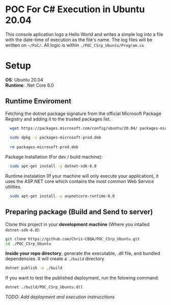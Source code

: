 # POC For C# Execution in Ubuntu 20.04

This console aplication logs a Hello World and writes a simple log into a file with the date-time of execution as the file's name. The log files will be written on `~/PoC/`. All logic is within `./POC_CSrp_Ubuntu/Program.cs`


# Setup 
**OS**: Ubuntu 20.04
<br/>
**Runtime**: .Net Core 6.0
<br/>

## Runtime Enviroment

Fetching the dotnet package signature from the official Microsoft Package Registry and adding it to the trusted packages list.

```bash
  wget https://packages.microsoft.com/config/ubuntu/20.04/ packages-microsoft-prod.deb -O packages-microsoft-prod.deb
  
  sudo dpkg -i packages-microsoft-prod.deb
  
  rm packages-microsoft-prod.deb
```

Package Installation (For dev / build machine):

```bash
  sudo apt-get install -y dotnet-sdk-6.0
```

Runtime instalation (If your machine will only execute your application), it uses the ASP.NET core which contains the most common Web Service utilities.

```bash
  sudo apt-get install -y aspnetcore-runtime-6.0
```

## Preparing package (Build and Send to server)

Clone this project in your **development machine** (Where you intalled `dotnet-sdk-6.0`):

```bash
git clone https://github.com/Chris-CBQA/POC_CSrp_Ubuntu.git
cd ./POC_CSrp_Ubuntu
```

**Inside your repo directory**, generate the executable, .dll file, and bundled dependencies. It will create a `./build` directory

```bash
dotnet publish -o ./build
```

If you want to test the published deployment, run the folowing command:

```bash
dotnet ./build/POC_CSrp_Ubuntu.dll
```

_TODO: Add deployment and execution instrucctions_